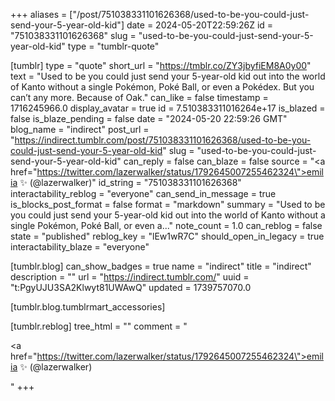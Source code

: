 +++
aliases = ["/post/751038331101626368/used-to-be-you-could-just-send-your-5-year-old-kid"]
date = 2024-05-20T22:59:26Z
id = "751038331101626368"
slug = "used-to-be-you-could-just-send-your-5-year-old-kid"
type = "tumblr-quote"

[tumblr]
type = "quote"
short_url = "https://tmblr.co/ZY3jbyfiEM8A0y00"
text = "Used to be you could just send your 5-year-old kid out into the world of Kanto without a single Pokémon, Poké Ball, or even a Pokédex. But you can’t any more. Because of Oak."
can_like = false
timestamp = 1716245966.0
display_avatar = true
id = 7.510383311016264e+17
is_blazed = false
is_blaze_pending = false
date = "2024-05-20 22:59:26 GMT"
blog_name = "indirect"
post_url = "https://indirect.tumblr.com/post/751038331101626368/used-to-be-you-could-just-send-your-5-year-old-kid"
slug = "used-to-be-you-could-just-send-your-5-year-old-kid"
can_reply = false
can_blaze = false
source = "<a href=\"https://twitter.com/lazerwalker/status/1792645007255462324\">emilia ✨ (@lazerwalker)</a>"
id_string = "751038331101626368"
interactability_reblog = "everyone"
can_send_in_message = true
is_blocks_post_format = false
format = "markdown"
summary = "Used to be you could just send your 5-year-old kid out into the world of Kanto without a single Pokémon, Poké Ball, or even a..."
note_count = 1.0
can_reblog = false
state = "published"
reblog_key = "lEw1wR7C"
should_open_in_legacy = true
interactability_blaze = "everyone"

[tumblr.blog]
can_show_badges = true
name = "indirect"
title = "indirect"
description = ""
url = "https://indirect.tumblr.com/"
uuid = "t:PgyUJU3SA2Klwyt81UWAwQ"
updated = 1739757070.0

[tumblr.blog.tumblrmart_accessories]

[tumblr.reblog]
tree_html = ""
comment = "<p><a href=\"https://twitter.com/lazerwalker/status/1792645007255462324\">emilia ✨ (@lazerwalker)</a></p>"
+++
